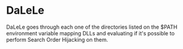 # DaLeLe
DaLeLe goes through each one of the directories listed on the $PATH environment variable mapping DLLs and evaluating if it's possible to perform Search Order Hijacking on them.
